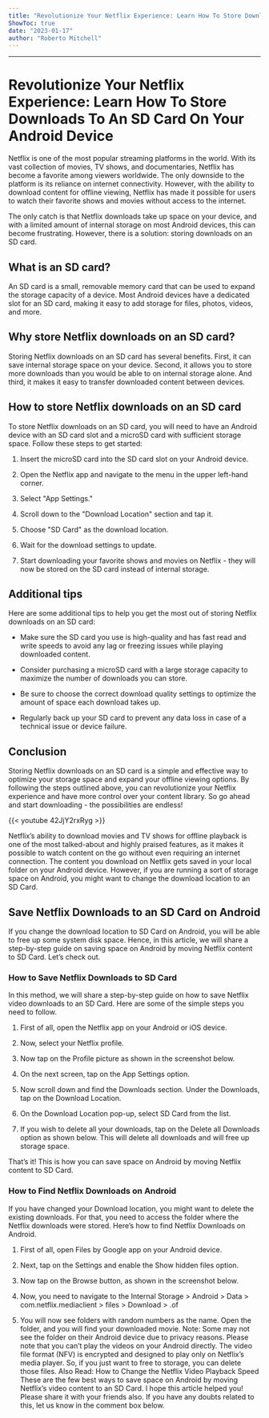 ```yaml
---
title: "Revolutionize Your Netflix Experience: Learn How To Store Downloads To An SD Card On Your Android Device"
ShowToc: true 
date: "2023-01-17"
author: "Roberto Mitchell"
---
```

*****
# Revolutionize Your Netflix Experience: Learn How To Store Downloads To An SD Card On Your Android Device

Netflix is one of the most popular streaming platforms in the world. With its vast collection of movies, TV shows, and documentaries, Netflix has become a favorite among viewers worldwide. The only downside to the platform is its reliance on internet connectivity. However, with the ability to download content for offline viewing, Netflix has made it possible for users to watch their favorite shows and movies without access to the internet.

The only catch is that Netflix downloads take up space on your device, and with a limited amount of internal storage on most Android devices, this can become frustrating. However, there is a solution: storing downloads on an SD card.

## What is an SD card?

An SD card is a small, removable memory card that can be used to expand the storage capacity of a device. Most Android devices have a dedicated slot for an SD card, making it easy to add storage for files, photos, videos, and more.

## Why store Netflix downloads on an SD card?

Storing Netflix downloads on an SD card has several benefits. First, it can save internal storage space on your device. Second, it allows you to store more downloads than you would be able to on internal storage alone. And third, it makes it easy to transfer downloaded content between devices.

## How to store Netflix downloads on an SD card

To store Netflix downloads on an SD card, you will need to have an Android device with an SD card slot and a microSD card with sufficient storage space. Follow these steps to get started:

1. Insert the microSD card into the SD card slot on your Android device.

2. Open the Netflix app and navigate to the menu in the upper left-hand corner.

3. Select "App Settings."

4. Scroll down to the "Download Location" section and tap it.

5. Choose "SD Card" as the download location.

6. Wait for the download settings to update.

7. Start downloading your favorite shows and movies on Netflix - they will now be stored on the SD card instead of internal storage.

## Additional tips

Here are some additional tips to help you get the most out of storing Netflix downloads on an SD card:

- Make sure the SD card you use is high-quality and has fast read and write speeds to avoid any lag or freezing issues while playing downloaded content.

- Consider purchasing a microSD card with a large storage capacity to maximize the number of downloads you can store.

- Be sure to choose the correct download quality settings to optimize the amount of space each download takes up.

- Regularly back up your SD card to prevent any data loss in case of a technical issue or device failure.

## Conclusion

Storing Netflix downloads on an SD card is a simple and effective way to optimize your storage space and expand your offline viewing options. By following the steps outlined above, you can revolutionize your Netflix experience and have more control over your content library. So go ahead and start downloading - the possibilities are endless!

{{< youtube 42JjY2rxRyg >}} 



Netflix’s ability to download movies and TV shows for offline playback is one of the most talked-about and highly praised features, as it makes it possible to watch content on the go without even requiring an internet connection.
The content you download on Netflix gets saved in your local folder on your Android device. However, if you are running a sort of storage space on Android, you might want to change the download location to an SD Card.

 
## Save Netflix Downloads to an SD Card on Android


If you change the download location to SD Card on Android, you will be able to free up some system disk space. Hence, in this article, we will share a step-by-step guide on saving space on Android by moving Netflix content to SD Card. Let’s check out.

 
### How to Save Netflix Downloads to SD Card


In this method, we will share a step-by-step guide on how to save Netflix video downloads to an SD Card. Here are some of the simple steps you need to follow.
1. First of all, open the Netflix app on your Android or iOS device.
2. Now, select your Netflix profile.

3. Now tap on the Profile picture as shown in the screenshot below.

4. On the next screen, tap on the App Settings option.

5. Now scroll down and find the Downloads section. Under the Downloads, tap on the Download Location.

6. On the Download Location pop-up, select SD Card from the list.
7. If you wish to delete all your downloads, tap on the Delete all Downloads option as shown below. This will delete all downloads and will free up storage space.

That’s it! This is how you can save space on Android by moving Netflix content to SD Card.

 
### How to Find Netflix Downloads on Android


If you have changed your Download location, you might want to delete the existing downloads. For that, you need to access the folder where the Netflix downloads were stored. Here’s how to find Netflix Downloads on Android.
1. First of all, open Files by Google app on your Android device.
2. Next, tap on the Settings and enable the Show hidden files option.
3. Now tap on the Browse button, as shown in the screenshot below.
4. Now, you need to navigate to the Internal Storage > Android > Data > com.netflix.mediaclient > files > Download > .of
 
5. You will now see folders with random numbers as the name. Open the folder, and you will find your downloaded movie.
Note: Some may not see the folder on their Android device due to privacy reasons.
Please note that you can’t play the videos on your Android directly. The video file format (NFV) is encrypted and designed to play only on Netflix’s media player. So, if you just want to free to storage, you can delete those files.
Also Read: How to Change the Netflix Video Playback Speed
These are the few best ways to save space on Android by moving Netflix’s video content to an SD Card. I hope this article helped you! Please share it with your friends also. If you have any doubts related to this, let us know in the comment box below.





